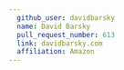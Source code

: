 ```yaml
---
  github_user: davidbarsky
  name: David Barsky
  pull_request_number: 613
  link: davidbarsky.com
  affiliation: Amazon
---
```

